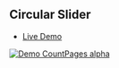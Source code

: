## Circular Slider

* [Live Demo](https://roopamgarg.github.io/circular_motion/)

[![Demo CountPages alpha](https://j.gifs.com/Mw4W1B.gif)](https://roopamgarg.github.io/circular_motion/)